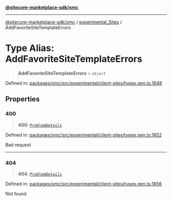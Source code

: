 [**@sitecore-marketplace-sdk/xmc**](../../../../README.md)

***

[@sitecore-marketplace-sdk/xmc](../../../../README.md) / [experimental\_Sites](../README.md) / AddFavoriteSiteTemplateErrors

# Type Alias: AddFavoriteSiteTemplateErrors

> **AddFavoriteSiteTemplateErrors** = `object`

Defined in: [packages/xmc/src/experimental/client-sites/types.gen.ts:1848](https://github.com/Sitecore/marketplace-sdk/blob/main/packages/xmc/src/experimental/client-sites/types.gen.ts#L1848)

## Properties

### 400

> **400**: [`ProblemDetails`](ProblemDetails.md)

Defined in: [packages/xmc/src/experimental/client-sites/types.gen.ts:1852](https://github.com/Sitecore/marketplace-sdk/blob/main/packages/xmc/src/experimental/client-sites/types.gen.ts#L1852)

Bad request

***

### 404

> **404**: [`ProblemDetails`](ProblemDetails.md)

Defined in: [packages/xmc/src/experimental/client-sites/types.gen.ts:1856](https://github.com/Sitecore/marketplace-sdk/blob/main/packages/xmc/src/experimental/client-sites/types.gen.ts#L1856)

Not found
